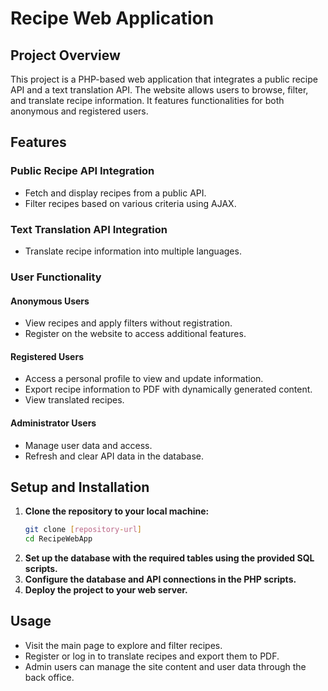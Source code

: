 # Recipe Web Application

## Project Overview
This project is a PHP-based web application that integrates a public recipe API and a text translation API. The website allows users to browse, filter, and translate recipe information. It features functionalities for both anonymous and registered users.

## Features

### Public Recipe API Integration
- Fetch and display recipes from a public API.
- Filter recipes based on various criteria using AJAX.

### Text Translation API Integration
- Translate recipe information into multiple languages.

### User Functionality

#### Anonymous Users
- View recipes and apply filters without registration.
- Register on the website to access additional features.

#### Registered Users
- Access a personal profile to view and update information.
- Export recipe information to PDF with dynamically generated content.
- View translated recipes.

#### Administrator Users
- Manage user data and access.
- Refresh and clear API data in the database.

## Setup and Installation
1. **Clone the repository to your local machine:**
    ```sh
    git clone [repository-url]
    cd RecipeWebApp
    ```
2. **Set up the database with the required tables using the provided SQL scripts.**
3. **Configure the database and API connections in the PHP scripts.**
4. **Deploy the project to your web server.**

## Usage
- Visit the main page to explore and filter recipes.
- Register or log in to translate recipes and export them to PDF.
- Admin users can manage the site content and user data through the back office.
